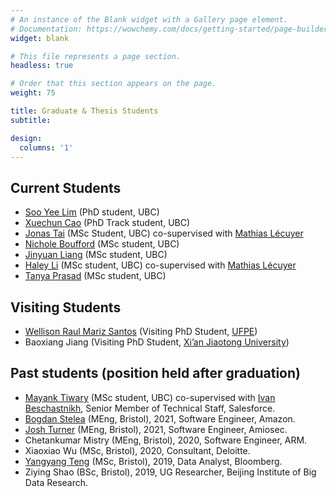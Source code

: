 ```yaml
---
# An instance of the Blank widget with a Gallery page element.
# Documentation: https://wowchemy.com/docs/getting-started/page-builder/
widget: blank

# This file represents a page section.
headless: true

# Order that this section appears on the page.
weight: 75

title: Graduate & Thesis Students
subtitle:

design:
  columns: '1'
---
```


## Current Students

- [Soo Yee Lim](https://scholar.google.com/citations?user=Yr4VUr4AAAAJ&hl=en) (PhD student, UBC)
- [Xuechun Cao](https://joycecao11.github.io/) (PhD Track student, UBC)
- [Jonas Tai](https://www.linkedin.com/in/jonas-tai-rwth/) (MSc Student, UBC) co-supervised with [Mathias Lécuyer](http://mathias.lecuyer.me/)
- [Nichole Boufford](https://www.linkedin.com/in/nichole-boufford/) (MSc student, UBC)
- [Jinyuan Liang](https://scholar.google.com/citations?user=A7VgVC8AAAAJ&hl=en) (MSc student, UBC)
- [Haley Li](https://hlyli.github.io/) (MSc student, UBC) co-supervised with [Mathias Lécuyer](http://mathias.lecuyer.me/)
- [Tanya Prasad](https://www.linkedin.com/in/tanya-prasad/) (MSc student, UBC)

## Visiting Students

- [Wellison Raul Mariz Santos](https://www.linkedin.com/in/wellison-santos-476592131/?locale=en_US) (Visiting PhD Student, [UFPE](https://www.ufpe.br/))
- Baoxiang Jiang (Visiting PhD Student, [Xi’an Jiaotong University](http://en.xjtu.edu.cn/))

## Past students (position held after graduation)

- [Mayank Tiwary](https://scholar.google.com/citations?user=xtMDCsQAAAAJ&hl=en) (MSc student, UBC) co-supervised with [Ivan Beschastnikh](https://www.cs.ubc.ca/~bestchai/), Senior Member of Technical Staff, Salesforce.
- [Bogdan Stelea](https://www.linkedin.com/in/bogdan-stelea/) (MEng, Bristol), 2021, Software Engineer, Amazon.
- [Josh Turner](https://www.linkedin.com/in/joshua-turner-085a7a188/) (MEng, Bristol), 2021, Software Engineer, Amiosec.
- Chetankumar Mistry (MEng, Bristol), 2020, Software Engineer, ARM.
- Xiaoxiao Wu (MSc, Bristol), 2020, Consultant, Deloitte.
- [Yangyang Teng](https://www.linkedin.com/in/yangyangteng/) (MSc, Bristol), 2019,  Data Analyst, Bloomberg.
- Ziying Shao (BSc, Bristol), 2019, UG Researcher, Beijing Institute of Big Data Research.
